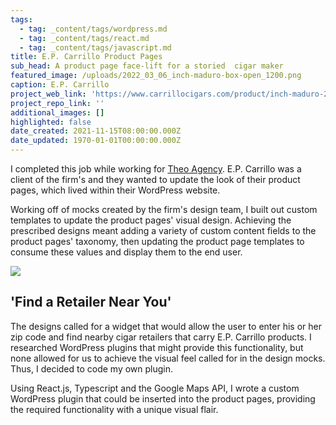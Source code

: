 ```yaml
---
tags:
  - tag: _content/tags/wordpress.md
  - tag: _content/tags/react.md
  - tag: _content/tags/javascript.md
title: E.P. Carrillo Product Pages
sub_head: A product page face-lift for a storied  cigar maker
featured_image: /uploads/2022_03_06_inch-maduro-box-open_1200.png
caption: E.P. Carrillo
project_web_link: 'https://www.carrillocigars.com/product/inch-maduro-2/'
project_repo_link: ''
additional_images: []
highlighted: false
date_created: 2021-11-15T08:00:00.000Z
date_updated: 1970-01-01T00:00:00.000Z
---
```


I completed this job while working for [Theo Agency](https://theo.agency/). E.P. Carrillo was a client of the firm's and they wanted to update the look of their product pages, which lived within their WordPress website.

Working off of mocks created by the firm's design team, I built out custom templates to update the product pages' visual design. Achieving the prescribed designs meant adding a variety of custom content fields to the product pages' taxonomy, then updating the product page templates to consume these values and display them to the end user.

![](/uploads/2022_03_06_screen-shot-2022-03-06-at-2-46-12-pm.png)

## 'Find a Retailer Near You'

The designs called for a  widget that would allow the user to enter his or her zip code and find nearby cigar retailers that carry E.P. Carrillo products. I researched WordPress plugins that might provide this functionality, but none allowed for us to achieve the visual feel called for in the design mocks. Thus, I decided to code my own plugin.

Using React.js, Typescript and the Google Maps API, I wrote a custom WordPress plugin that could be inserted into the product pages, providing the required functionality with a unique visual flair.
